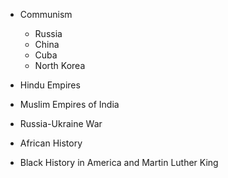 - Communism
	- Russia
	- China
	- Cuba
	- North Korea

- Hindu Empires
- Muslim Empires of India
- Russia-Ukraine War

- African History
- Black History in America and Martin Luther King